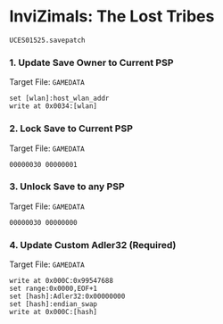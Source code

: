 #  InviZimals: The Lost Tribes 

`UCES01525.savepatch`

### 1. Update Save Owner to Current PSP

Target File: `GAMEDATA`

```
set [wlan]:host_wlan_addr
write at 0x0034:[wlan]
```

### 2. Lock Save to Current PSP

Target File: `GAMEDATA`

```
00000030 00000001
```

### 3. Unlock Save to any PSP

Target File: `GAMEDATA`

```
00000030 00000000
```

### 4. Update Custom Adler32 (Required)

Target File: `GAMEDATA`

```
write at 0x000C:0x99547688
set range:0x0000,EOF+1
set [hash]:Adler32:0x00000000
set [hash]:endian_swap
write at 0x000C:[hash]
```

